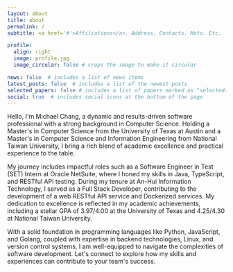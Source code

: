 ```yaml
---
layout: about
title: about
permalink: /
subtitle: <a href='#'>Affiliations</a>. Address. Contacts. Moto. Etc.

profile:
  align: right
  image: profile.jpg
  image_circular: false # crops the image to make it circular

news: false  # includes a list of news items
latest_posts: false  # includes a list of the newest posts
selected_papers: false # includes a list of papers marked as "selected={true}"
social: true  # includes social icons at the bottom of the page
---
```


Hello, I'm Michael Chang, a dynamic and results-driven software professional with a strong background in Computer Science. Holding a Master's in Computer Science from the University of Texas at Austin and a Master's in Computer Science and Information Engineering from National Taiwan University, I bring a rich blend of academic excellence and practical experience to the table.

My journey includes impactful roles such as a Software Engineer in Test (SET) Intern at Oracle NetSuite, where I honed my skills in Java, TypeScript, and RESTful API testing. During my tenure at An-Hui Information Technology, I served as a Full Stack Developer, contributing to the development of a web RESTful API service and Dockerized services. My dedication to excellence is reflected in my academic achievements, including a stellar GPA of 3.97/4.00 at the University of Texas and 4.25/4.30 at National Taiwan University.

With a solid foundation in programming languages like Python, JavaScript, and Golang, coupled with expertise in backend technologies, Linux, and version control systems, I am well-equipped to navigate the complexities of software development. Let's connect to explore how my skills and experiences can contribute to your team's success.
